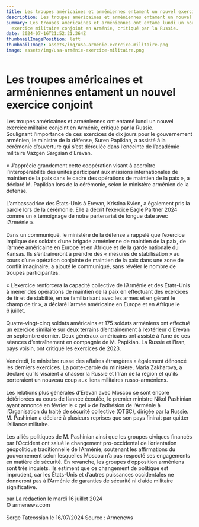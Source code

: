 ```yaml
---
title: Les troupes américaines et arméniennes entament un nouvel exercice conjoint
description: Les troupes américaines et arméniennes entament un nouvel exercice conjoint
summary: Les troupes américaines et arméniennes ont entamé lundi un nouvel
  exercice militaire conjoint en Arménie, critiqué par la Russie.
date: 2024-07-16T21:52:21.364Z
thumbnailImagePosition: left
thumbnailImage: assets/img/usa-arménie-exercice-militaire.png
image: assets/img/usa-arménie-exercice-militaire.png
---
```



# Les troupes américaines et arméniennes entament un nouvel exercice conjoint



Les troupes américaines et arméniennes ont entamé lundi un nouvel exercice militaire conjoint en Arménie, critiqué par la Russie.\
Soulignant l’importance de ces exercices de dix jours pour le gouvernement arménien, le ministre de la défense, Suren Papikian, a assisté à la cérémonie d’ouverture qui s’est déroulée dans l’enceinte de l’académie militaire Vazgen Sargsian d’Erevan.\
\
« J’apprécie grandement cette coopération visant à accroître l’interopérabilité des unités participant aux missions internationales de maintien de la paix dans le cadre des opérations de maintien de la paix », a déclaré M. Papikian lors de la cérémonie, selon le ministère arménien de la défense.\
\
L’ambassadrice des États-Unis à Erevan, Kristina Kvien, a également pris la parole lors de la cérémonie. Elle a décrit l’exercice Eagle Partner 2024 comme un « témoignage de notre partenariat de longue date avec l’Arménie ».\
\
Dans un communiqué, le ministère de la défense a rappelé que l’exercice implique des soldats d’une brigade arménienne de maintien de la paix, de l’armée américaine en Europe et en Afrique et de la garde nationale du Kansas. Ils s’entraîneront à prendre des « mesures de stabilisation » au cours d’une opération conjointe de maintien de la paix dans une zone de conflit imaginaire, a ajouté le communiqué, sans révéler le nombre de troupes participantes.\
\
« L’exercice renforcera la capacité collective de l’Arménie et des États-Unis à mener des opérations de maintien de la paix en effectuant des exercices de tir et de stabilité, en se familiarisant avec les armes et en gérant le champ de tir », a déclaré l’armée américaine en Europe et en Afrique le 6 juillet.\
\
Quatre-vingt-cinq soldats américains et 175 soldats arméniens ont effectué un exercice similaire sur deux terrains d’entraînement à l’extérieur d’Erevan en septembre dernier. Deux généraux américains ont assisté à l’une de ces séances d’entraînement en compagnie de M. Papikian. La Russie et l’Iran, pays voisin, ont critiqué les exercices de 2023.\
\
Vendredi, le ministère russe des affaires étrangères a également dénoncé les derniers exercices. La porte-parole du ministère, Maria Zakharova, a déclaré qu’ils visaient à chasser la Russie et l’Iran de la région et qu’ils porteraient un nouveau coup aux liens militaires russo-arméniens.\
\
Les relations plus générales d’Erevan avec Moscou se sont encore détériorées au cours de l’année écoulée, le premier ministre Nikol Pashinian ayant annoncé en février le « gel » de l’adhésion de l’Arménie à l’Organisation du traité de sécurité collective (OTSC), dirigée par la Russie. M. Pashinian a déclaré à plusieurs reprises que son pays finirait par quitter l’alliance militaire.\
\
Les alliés politiques de M. Pashinian ainsi que les groupes civiques financés par l’Occident ont salué le changement pro-occidental de l’orientation géopolitique traditionnelle de l’Arménie, soutenant les affirmations du gouvernement selon lesquelles Moscou n’a pas respecté ses engagements en matière de sécurité. En revanche, les groupes d’opposition arméniens sont très inquiets. Ils estiment que ce changement de politique est imprudent, car les États-Unis et d’autres puissances occidentales ne donneront pas à l’Arménie de garanties de sécurité ni d’aide militaire significative.

par [La rédaction](https://www.armenews.com/spip.php?page=auteur&id_auteur=4) le mardi 16 juillet 2024\
© armenews.com \
\
S﻿erge Tateossian le 16/07/2024   Source : Armenews